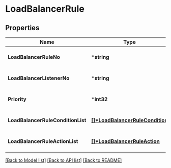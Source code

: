 # LoadBalancerRule

## Properties
Name | Type | Description | Notes
------------ | ------------- | ------------- | -------------
**LoadBalancerRuleNo** | ***string** | 로드밸런서룰번호 | [optional] [default to null]
**LoadBalancerListenerNo** | ***string** | 로드밸런서리스너번호 | [optional] [default to null]
**Priority** | ***int32** | 우선순위 | [optional] [default to null]
**LoadBalancerRuleConditionList** | **[[]\*LoadBalancerRuleCondition](LoadBalancerRuleCondition.md)** | 로드밸런서룰조건리스트 | [optional] [default to null]
**LoadBalancerRuleActionList** | **[[]\*LoadBalancerRuleAction](LoadBalancerRuleAction.md)** | 로드밸런서룰액션리스트 | [optional] [default to null]

[[Back to Model list]](../README.md#documentation-for-models) [[Back to API list]](../README.md#documentation-for-api-endpoints) [[Back to README]](../README.md)


